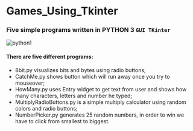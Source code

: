 # Games_Using_Tkinter
### Five simple programs written in PYTHON 3 `GUI TKinter`

![python1](https://user-images.githubusercontent.com/37364980/37780527-397ee664-2def-11e8-9763-1a48260dcb4a.PNG)

#### There are five different programs:
- 8bit.py visualizes bits and bytes using radio buttons;
- CatchMe.py shows button which will run away once you try to mouseover;
- HowMany.py uses Entry widget to get text from user and shows how many characters, letters and number he typed;
- MultiplyRadioButtons.py is a simple multiply calculator using random colors and radio buttons;
- NumberPicker.py generates 25 random numbers, in order to win we have to click from smallest to biggest.
